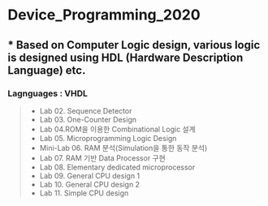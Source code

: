 # Device_Programming_2020

## * Based on Computer Logic design, various logic is designed using HDL (Hardware Description Language) etc.
### Lagnguages : VHDL

> - Lab 02. Sequence Detector 
> - Lab 03. One-Counter Design 
> - Lab 04.ROM을 이용한 Combinational Logic 설계
> - Lab 05. Microprogramming Logic Design
> - Mini-Lab 06. RAM 분석(Simulation을 통한 동작 분석)
> - Lab 07. RAM 기반 Data Processor 구현
> - Lab 08. Elementary dedicated microprocessor
> - Lab 09. General CPU design 1
> - Lab 10. General CPU design 2
> - Lab 11. Simple CPU design
